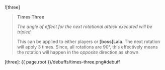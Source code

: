 ![three]

> **Times Three**
>
> *The angle of effect for the next rotational attack executed will be tripled.*
>
> This can be applied to either players or **[boss]Lala**. The next rotation
> will apply 3 times. Since, all rotations are 90°, this effectively means the
> rotation will happen in the *opposite* direction as shown.

[three]: {{ page.root }}/debuffs/times-three.png#debuff
